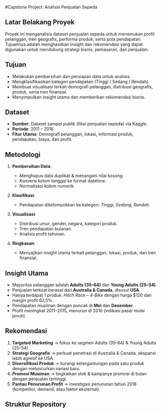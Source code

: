 #Capstone Project: Analisis Penjualan Sepeda  

## Latar Belakang Proyek  
Proyek ini menganalisis dataset penjualan sepeda untuk menemukan profil pelanggan, tren geografis, performa produk, serta pola pendapatan. Tujuannya adalah menghasilkan insight dan rekomendasi yang dapat digunakan untuk mendukung strategi bisnis, pemasaran, dan penjualan.  

## Tujuan  
- Melakukan pembersihan dan persiapan data untuk analisis.  
- Mengklasifikasikan kategori pendapatan (Tinggi / Sedang / Rendah).  
- Membuat visualisasi terkait demografi pelanggan, distribusi geografis, produk, serta tren finansial.  
- Menyimpulkan insight utama dan memberikan rekomendasi bisnis.  

## Dataset  
- **Sumber**: Dataset sampel publik (fiksi penjualan sepeda) via Kaggle.  
- **Periode**: 2011 – 2016  
- **Fitur Utama**: Demografi pelanggan, lokasi, informasi produk, pendapatan, biaya, dan profit.  

## Metodologi  
1. **Pembersihan Data**:  
   - Menghapus data duplikat & menangani nilai kosong.  
   - Konversi kolom tanggal ke format datetime.  
   - Normalisasi kolom numerik.  

2. **Klasifikasi**:  
   - Pendapatan dikelompokkan ke kategori: *Tinggi, Sedang, Rendah*.  

3. **Visualisasi**:  
   - Distribusi umur, gender, negara, kategori produk.  
   - Tren pendapatan bulanan.  
   - Analisis profit tahunan.  

4. **Ringkasan**:  
   - Menyajikan insight utama terkait pelanggan, lokasi, produk, dan tren finansial.  

## Insight Utama  
- Mayoritas pelanggan adalah **Adults (35–64)** dan **Young Adults (25–34)**.  
- Penjualan terkuat berasal dari **Australia & Canada**, disusul **USA**.  
- Hanya terdapat 1 produk: *Hitch Rack – 4-Bike* dengan harga $120 dan margin profit 62,5%.  
- Pendapatan musiman dengan puncak di **Mei** dan **Desember**.  
- Profit meningkat 2011–2015, menurun di 2016 (indikasi pasar mulai jenuh).  

## Rekomendasi  
1. **Targeted Marketing** → fokus ke segmen Adults (35–64) & Young Adults (25–34).  
2. **Strategi Geografis** → perkuat penetrasi di Australia & Canada, ekspansi lebih agresif ke USA.  
3. **Diversifikasi Produk** → kurangi ketergantungan pada satu produk dengan meluncurkan variasi baru.  
4. **Promosi Musiman** → tingkatkan stok & kampanye promosi di bulan dengan penjualan tertinggi.  
5. **Pantau Penurunan Profit** → investigasi penurunan tahun 2016 (kompetitor, demand, atau faktor eksternal).  

## Struktur Repository  
